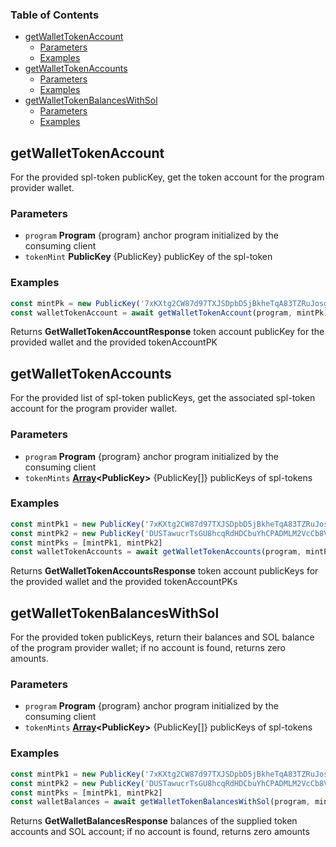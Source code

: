 <!-- Generated by documentation.js. Update this documentation by updating the source code. -->

### Table of Contents

*   [getWalletTokenAccount][1]
    *   [Parameters][2]
    *   [Examples][3]
*   [getWalletTokenAccounts][4]
    *   [Parameters][5]
    *   [Examples][6]
*   [getWalletTokenBalancesWithSol][7]
    *   [Parameters][8]
    *   [Examples][9]

## getWalletTokenAccount

For the provided spl-token publicKey, get the token account for the program provider wallet.

### Parameters

*   `program` **Program** {program} anchor program initialized by the consuming client
*   `tokenMint` **PublicKey** {PublicKey} publicKey of the spl-token

### Examples

```javascript
const mintPk = new PublicKey('7xKXtg2CW87d97TXJSDpbD5jBkheTqA83TZRuJosgAsU')
const walletTokenAccount = await getWalletTokenAccount(program, mintPk)
```

Returns **GetWalletTokenAccountResponse** token account publicKey for the provided wallet and the provided tokenAccountPK

## getWalletTokenAccounts

For the provided list of spl-token publicKeys, get the associated spl-token account for the program provider wallet.

### Parameters

*   `program` **Program** {program} anchor program initialized by the consuming client
*   `tokenMints` **[Array][10]\<PublicKey>** {PublicKey\[]} publicKeys of spl-tokens

### Examples

```javascript
const mintPk1 = new PublicKey('7xKXtg2CW87d97TXJSDpbD5jBkheTqA83TZRuJosgAsU')
const mintPk2 = new PublicKey('DUSTawucrTsGU8hcqRdHDCbuYhCPADMLM2VcCb8VnFnQ')
const mintPks = [mintPk1, mintPk2]
const walletTokenAccounts = await getWalletTokenAccounts(program, mintPks)
```

Returns **GetWalletTokenAccountsResponse** token account publicKeys for the provided wallet and the provided tokenAccountPKs

## getWalletTokenBalancesWithSol

For the provided token publicKeys, return their balances and SOL balance of the program provider wallet; if no account is found, returns zero amounts.

### Parameters

*   `program` **Program** {program} anchor program initialized by the consuming client
*   `tokenMints` **[Array][10]\<PublicKey>** {PublicKey\[]} publicKeys of spl-tokens

### Examples

```javascript
const mintPk1 = new PublicKey('7xKXtg2CW87d97TXJSDpbD5jBkheTqA83TZRuJosgAsU')
const mintPk2 = new PublicKey('DUSTawucrTsGU8hcqRdHDCbuYhCPADMLM2VcCb8VnFnQ')
const mintPks = [mintPk1, mintPk2]
const walletBalances = await getWalletTokenBalancesWithSol(program, mintPks)
```

Returns **GetWalletBalancesResponse** balances of the supplied token accounts and SOL account; if no account is found, returns zero amounts

[1]: #getwallettokenaccount

[2]: #parameters

[3]: #examples

[4]: #getwallettokenaccounts

[5]: #parameters-1

[6]: #examples-1

[7]: #getwallettokenbalanceswithsol

[8]: #parameters-2

[9]: #examples-2

[10]: https://developer.mozilla.org/docs/Web/JavaScript/Reference/Global_Objects/Array
